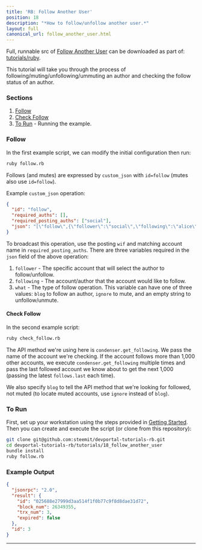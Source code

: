 ```yaml
---
title: 'RB: Follow Another User'
position: 18
description: "*How to follow/unfollow another user.*"
layout: full
canonical_url: follow_another_user.html
---              
```

<span class="fa-pull-left top-of-tutorial-repo-link"><span class="first-word">Full</span>, runnable src of [Follow Another User](https://gitlab.syncad.com/hive/devportal/-/tree/master/tutorials/ruby/tutorials/18_follow_another_user) can be downloaded as part of: [tutorials/ruby](https://gitlab.syncad.com/hive/devportal/-/tree/master/tutorials/ruby).</span>
<br>



This tutorial will take you through the process of following/muting/unfollowing/ummuting an author and checking the follow status of an author.

### Sections

1. [Follow](#follow)
1. [Check Follow](#check-follow)
1. [To Run](#to-run) - Running the example.

### Follow

In the first example script, we can modify the initial configuration then run:

```bash
ruby follow.rb
```

Follows (and mutes) are expressed by `custom_json` with `id=follow` (mutes also use `id=follow`).

Example `custom_json` operation:

```json
{
  "id": "follow",
  "required_auths": [],
  "required_posting_auths": ["social"],
  "json": "[\"follow\",{\"follower\":\"social\",\"following\":\"alice\",\"what\":[\"blog\"]}]"
}
```

To broadcast this operation, use the posting `wif` and matching account name in `required_posting_auths`.  There are three variables required in the `json` field of the above operation:

1. `follower` - The specific account that will select the author to follow/unfollow.
2. `following` - The account/author that the account would like to follow.
3. `what` - The type of follow operation.  This variable can have one of three values: `blog` to follow an author, `ignore` to mute, and an empty string to unfollow/unmute.

#### Check Follow

In the second example script:

```bash
ruby check_follow.rb
```

The API method we're using here is `condenser.get_following`.  We pass the name of the account we're checking.  If the account follows more than 1,000 other accounts, we execute `condenser.get_following` multiple times and pass the last followed account we know about to get the next 1,000 (passing the latest `follows.last` each time).

We also specify `blog` to tell the API method that we're looking for followed, not muted (to locate muted accounts, use `ignore` instead of `blog`).

### To Run

First, set up your workstation using the steps provided in [Getting Started](https://developers.hive.io/tutorials-ruby/getting_started).  Then you can create and execute the script (or clone from this repository):

```bash
git clone git@github.com:steemit/devportal-tutorials-rb.git
cd devportal-tutorials-rb/tutorials/18_follow_another_user
bundle install
ruby follow.rb
```

### Example Output

```json
{
  "jsonrpc": "2.0",
  "result": {
    "id": "025688e27999d3aa514f1f0b77c9f8d8dae31d72",
    "block_num": 26349355,
    "trx_num": 3,
    "expired": false
  },
  "id": 3
}
```

---
